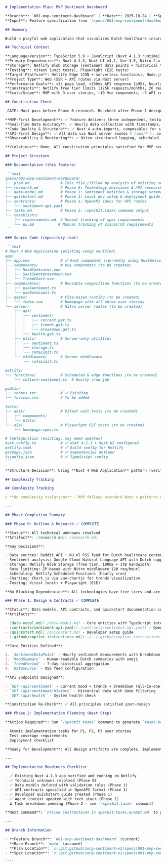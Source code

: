 ````markdown
# Implementation Plan: MVP Sentiment Dashboard

**Branch**: `001-mvp-sentiment-dashboard` | **Date**: 2025-10-24 | **Spec**: [spec.md](./spec.md)
**Input**: Feature specification from `/specs/001-mvp-sentiment-dashboard/spec.md`

## Summary

Build a playful web application that visualizes Dutch healthcare insurance sentiment in real-time using Nuxt 4 with SSR capabilities, deployed on Netlify. The MVP delivers three core user stories: (1) viewing current national mood with emoji-based indicators, (2) exploring sentiment trends over 7+ days, and (3) understanding sentiment breakdown percentages. Data collection occurs hourly via scheduled functions, with sentiment analysis performed server-side and cached for optimal performance.

## Technical Context

**Language/Version**: TypeScript 5.9 + JavaScript (Nuxt 4.1.3 runtime)  
**Primary Dependencies**: Nuxt 4.1.3, Nuxt UI v4.1, Vue 3.5, Nitro 2.x (server engine)  
**Storage**: Netlify Blob Storage (sentiment data points + historical trends), or fallback to file-based JSON storage  
**Testing**: Vitest (unit tests), Playwright (E2E tests)  
**Target Platform**: Netlify Edge (CDN + serverless functions), Node.js 20 runtime  
**Project Type**: Web (SSR + API routes via Nuxt server)  
**Performance Goals**: <3s page load, <200ms API response (p95), hourly data collection, support 100-500 concurrent users  
**Constraints**: Netlify free tier limits (125k requests/month), 20 requests/hour per IP rate limit, <10MB function size  
**Scale/Scope**: MVP with 3 user stories, ~10 Vue components, ~5 API routes, 7+ days data retention

## Constitution Check

_GATE: Must pass before Phase 0 research. Re-check after Phase 1 design._

**MVP-First Development**: ✅ Feature delivers three independent, testable user stories (view mood, see trends, understand breakdown)  
**Real-Time Data Accuracy**: ✅ Hourly data collection with timestamps, 24-hour freshness warning, traceable sources  
**Code Quality & Structure**: ✅ Nuxt 4 auto-imports, composables for separation of concerns, TypeScript strict mode  
**API-First Design**: ✅ All data via Nuxt server routes (`/api/*`), consumed by frontend and potentially external clients  
**Observability & Monitoring**: ✅ Nitro structured logging, scheduled function monitoring via Netlify dashboard

**Violations**: None. All constitution principles satisfied for MVP scope.

## Project Structure

### Documentation (this feature)

```text
specs/001-mvp-sentiment-dashboard/
├── plan.md              # This file (filled by analysis of existing setup)
├── research.md          # Phase 0: Technology decisions & API research
├── data-model.md        # Phase 1: Sentiment entities & storage schema
├── quickstart.md        # Phase 1: Local dev setup & deployment guide
├── contracts/           # Phase 1: OpenAPI specs for API routes
│   └── sentiment-api.yaml
├── tasks.md             # Phase 2: /speckit.tasks command output
└── checklists/
    ├── requirements.md  # Manual tracking of spec requirements
    └── ux.md           # Manual tracking of visual/UX requirements
```

### Source Code (repository root)

```text
# Nuxt 4 Web Application (existing setup verified)
app/
├── app.vue              # ✅ Root component (currently using NuxtWelcome)
├── components/          # Vue components (to be created)
│   ├── MoodIndicator.vue
│   ├── SentimentBreakdown.vue
│   └── TrendChart.vue
├── composables/         # Reusable composition functions (to be created)
│   ├── useSentiment.ts
│   └── useRateLimit.ts
├── pages/               # File-based routing (to be created)
│   └── index.vue        # Homepage with all three user stories
└── server/              # Nitro server routes (to be created)
    ├── api/
    │   ├── sentiment/
    │   │   ├── current.get.ts
    │   │   ├── trends.get.ts
    │   │   └── breakdown.get.ts
    │   └── health.get.ts
    ├── utils/           # Server-only utilities
    │   ├── sentiment.ts
    │   ├── storage.ts
    │   └── rateLimit.ts
    └── middleware/      # Server middleware
        └── rateLimit.ts

netlify/
└── functions/           # Scheduled & edge functions (to be created)
    └── collect-sentiment.ts  # Hourly cron job

public/
├── robots.txt           # ✅ Existing
└── favicon.ico          # To be added

tests/
├── unit/                # Vitest unit tests (to be created)
│   ├── components/
│   └── utils/
└── e2e/                 # Playwright E2E tests (to be created)
    └── homepage.spec.ts

# Configuration (existing, may need updates)
nuxt.config.ts           # ✅ Nuxt 4.1.3 + Nuxt UI configured
netlify.toml             # ✅ Build config for Netlify
package.json             # ✅ Dependencies defined
tsconfig.json            # ✅ TypeScript config
```

**Structure Decision**: Using **Nuxt 4 Web Application** pattern (verified from existing codebase). The app already has Nuxt 4.1.3 with Nuxt UI v4.1 configured, deployed on Netlify with Node 20 runtime. The server directory will host API routes via Nitro, and scheduled functions will use Netlify's cron capabilities.

## Complexity Tracking

## Complexity Tracking

> **No complexity violations** – MVP follows standard Nuxt 4 patterns with minimal architectural overhead. No justification required.

---

## Phase Completion Summary

### Phase 0: Outline & Research ✅ COMPLETE

**Status**: All technical unknowns resolved  
**Artifact**: [research.md](./research.md)

**Key Decisions**:

- Data sources: Reddit API + NU.nl RSS feed for Dutch healthcare content
- Sentiment analysis: Google Cloud Natural Language API with Dutch support
- Storage: Netlify Blob Storage (free tier, 100GB + 1TB bandwidth)
- Rate limiting: IP-based with Nitro middleware (20 req/hour)
- Scheduling: Netlify Scheduled Functions (hourly cron)
- Charting: Chart.js via vue-chartjs for trends visualization
- Testing: Vitest (unit) + Playwright (E2E)

**No Blocking Dependencies**: All technologies have free tiers and are compatible with Nuxt 4 + Netlify.

### Phase 1: Design & Contracts ✅ COMPLETE

**Status**: Data models, API contracts, and quickstart documentation complete  
**Artifacts**:

- [data-model.md](./data-model.md) - Core entities with TypeScript interfaces
- [contracts/sentiment-api.yaml](./contracts/sentiment-api.yaml) - OpenAPI 3.0 specification
- [quickstart.md](./quickstart.md) - Developer setup guide
- [.github/copilot-instructions.md](../../.github/copilot-instructions.md) - Updated agent context

**Core Entities Defined**:

1. `SentimentDataPoint` - Hourly sentiment measurements with breakdown
2. `MoodSummary` - Human-readable Dutch summaries with emoji
3. `TrendPeriod` - 7-day historical aggregation
4. `DataSource` - RSS feed configuration

**API Endpoints Designed**:

- `GET /api/sentiment` - Current mood + trends + breakdown (all-in-one)
- `GET /api/sentiment/history` - Historical data with date filtering
- `GET /api/health` - System health check

**Constitution Re-Check**: ✅ All principles satisfied post-design

### Phase 2: Implementation Planning (Next Step)

**Action Required**: Run `/speckit.tasks` command to generate `tasks.md` with:

- Atomic implementation tasks for P1, P2, P3 user stories
- Test coverage requirements
- Deployment checklist

**Ready for Development**: All design artifacts are complete. Implementation can begin immediately after task breakdown.

---

## Implementation Readiness Checklist

- ✅ Existing Nuxt 4.1.3 app verified and running on Netlify
- ✅ Technical unknowns resolved (Phase 0)
- ✅ Data models defined with validation rules (Phase 1)
- ✅ API contracts specified in OpenAPI format (Phase 1)
- ✅ Developer quickstart guide created (Phase 1)
- ✅ Agent context updated with tech stack (Phase 1)
- ⏳ Task breakdown pending (Phase 2 - use `/speckit.tasks` command)

**Next Command**: `Follow instructions in speckit.tasks.prompt.md` to generate atomic implementation tasks.

---

## Branch Information

- **Feature Branch**: `001-mvp-sentiment-dashboard` (current)
- **Base Branch**: `main` (assumed)
- **Plan Location**: `c:\git\github\zorg-sentiment-v2\specs\001-mvp-sentiment-dashboard\plan.md`
- **Spec Location**: `c:\git\github\zorg-sentiment-v2\specs\001-mvp-sentiment-dashboard\spec.md`
````

`````
````
`````
